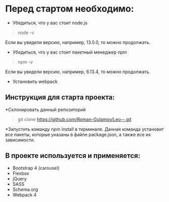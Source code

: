 # Перед стартом необходимо:
*  Убедиться, что у вас стоит node.js

>node -v

Если вы увидели версию, например, 13.5.0, то можно продолжать.
 
*  Убедиться, что у вас стоит пакетный менеджер npm

>npm -v

Если вы увидели версию, например, 6.13.4, то можно продолжать.

* Установить webpack 

## Инструкция для старта проекта:

*Склонировать данный репозиторий
>git clone https://github.com/Roman-Gulamov/Leo--.git

*Запустить команду npm install в терминале. Данная команда установит все пакеты, которые указаны в файле
package.json, а также все их зависимости.


## В проекте используется и применяется:

* Bootstrap 4 (carousel)
* Flexbox
* jQuery
* SASS
* Schema.org
* Webpack 4

